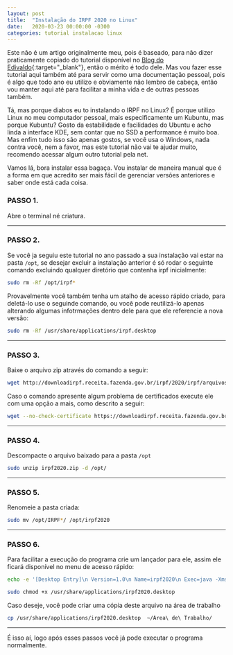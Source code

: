 ```yaml
---
layout: post
title:  "Instalação do IRPF 2020 no Linux"
date:   2020-03-23 00:00:00 -0300
categories: tutorial instalacao linux
---
```


Este não é um artigo originalmente meu, pois é baseado, para não dizer praticamente copiado do tutorial disponível no [Blog do Edivaldo](https://www.edivaldobrito.com.br/como-instalar-a-versao-multiplataforma-do-irpf-2020-no-linux-manualmente/){:target="_blank"}, então o mérito é todo dele. Mas vou fazer esse tutorial aqui também até para servir como uma documentação pessoal, pois é algo que todo ano eu utilizo e obviamente não lembro de cabeça, então vou manter aqui até para facilitar a minha vida e de outras pessoas também.

Tá, mas porque diabos eu to instalando o IRPF no Linux? É porque utilizo Linux no meu computador pessoal, mais especificamente um Kubuntu, mas porque Kubuntu? Gosto da estabilidade e facilidades do Ubuntu e acho linda a interface KDE, sem contar que no SSD a performance é muito boa. Mas enfim tudo isso são apenas gostos, se você usa o Windows, nada contra você, nem a favor, mas este tutorial não vai te ajudar muito, recomendo acessar algum outro tutorial pela net.

Vamos lá, bora instalar essa bagaça. Vou instalar de maneira manual que é a forma em que acredito ser mais fácil de gerenciar versões anteriores e saber onde está cada coisa.

### PASSO 1.

Abre o terminal né criatura.

---
### PASSO 2.

Se você ja seguiu este tutorial no ano passado a sua instalação vai estar na pasta `/opt`, se desejar excluir a instalação anterior é só rodar o seguinte comando excluindo qualquer diretório que contenha irpf inicialmente:
``` bash
sudo rm -Rf /opt/irpf*
```
Provavelmente você também tenha um atalho de acesso rápido criado, para deletá-lo use o seguinde comando, ou você pode reutilizá-lo apenas alterando algumas infotrmações dentro dele para que ele referencie a nova versão:
``` bash
sudo rm -Rf /usr/share/applications/irpf.desktop
```
---

### PASSO 3.

Baixe o arquivo zip através do comando a seguir:
``` bash
wget http://downloadirpf.receita.fazenda.gov.br/irpf/2020/irpf/arquivos/IRPF2020-1.5.zip -O irpf2020.zip
```

Caso o comando apresente algum problema de certificados execute ele com uma opção a mais, como descrito a seguir:
``` bash
wget --no-check-certificate https://downloadirpf.receita.fazenda.gov.br/irpf/2020/irpf/arquivos/IRPF2020-1.5.zip -O irpf2020.zip
```

---

### PASSO 4.

Descompacte o arquivo baixado para a pasta `/opt`
``` bash
sudo unzip irpf2020.zip -d /opt/
```

---

### PASSO 5.

Renomeie a pasta criada:
``` bash
sudo mv /opt/IRPF*/ /opt/irpf2020
```

---

### PASSO 6.

Para facilitar a execução do programa crie um lançador para ele, assim ele ficará disponível no menu de acesso rápido:
``` bash
echo -e '[Desktop Entry]\n Version=1.0\n Name=irpf2020\n Exec=java -Xms128M -Xmx512M -jar /opt/irpf2020/irpf.jar\n Icon=/\n Type=Application\n Categories=Application' | sudo tee /usr/share/applications/irpf2020.desktop
```

``` bash
sudo chmod +x /usr/share/applications/irpf2020.desktop
```

Caso deseje, você pode criar uma cópia deste arquivo na área de trabalho
``` bash
cp /usr/share/applications/irpf2020.desktop  ~/Área\ de\ Trabalho/
```

---

É isso aí, logo após esses passos você já pode executar o programa normalmente.